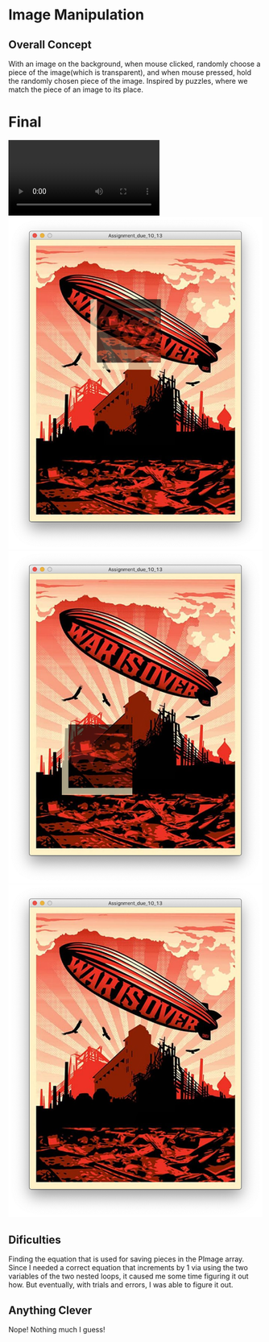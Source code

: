 # Image Manipulation
## Overall Concept
With an image on the background, when mouse clicked, randomly choose a piece of the image(which is transparent), and when mouse pressed, hold the randomly chosen piece of the image. Inspired by puzzles, where we match the piece of an image to its place.

# Final
![](media/10:13puzzle.mov)
![](media/10:13puzzle1.png)
![](media/10:13puzzle2.png)
![](media/10:13puzzle3.png)

## Dificulties
Finding the equation that is used for saving pieces in the PImage array.
Since I needed a correct equation that increments by 1 via using the two variables of the two nested loops, it caused me some time figuring it out how.
But eventually, with trials and errors, I was able to figure it out.

## Anything Clever
Nope! Nothing much I guess!
